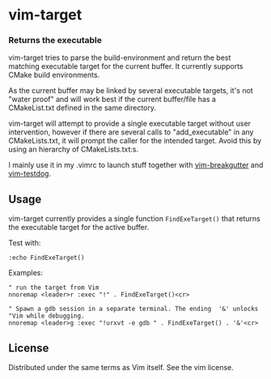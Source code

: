 vim-target
=============
### Returns the executable ###

vim-target tries to parse the build-environment and return the best matching
executable target for the current buffer. It currently supports CMake build
environments.

As the current buffer may be linked by several executable targets, it's not
"water proof" and will work best if the current buffer/file has
a CMakeList.txt defined in the same directory.

vim-target will attempt to provide a single executable target without user
intervention, however if there are several calls to "add_executable" in any
CMakeLists.txt, it will prompt the caller for the intended target. Avoid this
by using an hierarchy of CMakeLists.txt:s.

I mainly use it in my .vimrc to launch stuff together with
[vim-breakgutter](http://github.com/raspine/vim-breakgutter) and
[vim-testdog](http://github.com/raspine/vim-testdog).

## Usage
vim-target currently provides a single function `FindExeTarget()` that
returns the executable target for the active buffer.

Test with:
```
:echo FindExeTarget()
```


Examples:
```
" run the target from Vim
nnoremap <leader>r :exec "!" . FindExeTarget()<cr>

" Spawn a gdb session in a separate terminal. The ending  '&' unlocks
"Vim while debugging.
nnoremap <leader>g :exec "!urxvt -e gdb " . FindExeTarget() . '&'<cr>

```

## License

Distributed under the same terms as Vim itself.  See the vim license.
